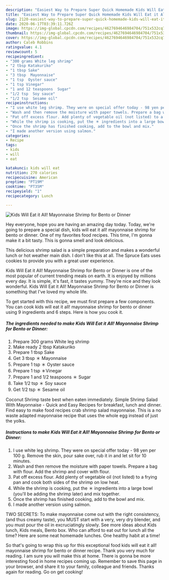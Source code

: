 ```yaml
---
description: "Easiest Way to Prepare Super Quick Homemade Kids Will Eat it All! Mayonnaise Shrimp for Bento or Dinner"
title: "Easiest Way to Prepare Super Quick Homemade Kids Will Eat it All! Mayonnaise Shrimp for Bento or Dinner"
slug: 2120-easiest-way-to-prepare-super-quick-homemade-kids-will-eat-it-all-mayonnaise-shrimp-for-bento-or-dinner
date: 2020-06-17T03:39:11.726Z
image: https://img-global.cpcdn.com/recipes/4627694646984704/751x532cq70/kids-will-eat-it-all-mayonnaise-shrimp-for-bento-or-dinner-recipe-main-photo.jpg
thumbnail: https://img-global.cpcdn.com/recipes/4627694646984704/751x532cq70/kids-will-eat-it-all-mayonnaise-shrimp-for-bento-or-dinner-recipe-main-photo.jpg
cover: https://img-global.cpcdn.com/recipes/4627694646984704/751x532cq70/kids-will-eat-it-all-mayonnaise-shrimp-for-bento-or-dinner-recipe-main-photo.jpg
author: Caleb Robbins
ratingvalue: 4.1
reviewcount: 5
recipeingredient:
- "300 grams White leg shrimp"
- "2 tbsp Katakuriko"
- "1 tbsp Sake"
- "3 tbsp  Mayonnaise"
- "1 tsp  Oyster sauce"
- "1 tsp Vinegar"
- "1 and 12 teaspoons  Sugar"
- "1/2 tsp  Soy sauce"
- "1/2 tsp  Sesame oil"
recipeinstructions:
- "I use white leg shrimp. They were on special offer today - 98 yen per 100 g. Remove the skin, pour sake over, rub it in and let sit for 10 minutes."
- "Wash and then remove the moisture with paper towels. Prepare a bag with flour. Add the shrimp and cover with flour."
- "Pat off excess flour. Add plenty of vegetable oil (not listed) to a frying pan and cook both sides of the shrimp on low heat."
- "While the shrimp is cooking, put the ＊ ingredients into a large bowl (you&#39;ll be adding the shrimp later) and mix together."
- "Once the shrimp has finished cooking, add to the bowl and mix."
- "I made another version using salmon."
categories:
- Recipe
tags:
- kids
- will
- eat

katakunci: kids will eat 
nutrition: 270 calories
recipecuisine: American
preptime: "PT19M"
cooktime: "PT35M"
recipeyield: "1"
recipecategory: Lunch

---
```



![Kids Will Eat it All! Mayonnaise Shrimp for Bento or Dinner](https://img-global.cpcdn.com/recipes/4627694646984704/751x532cq70/kids-will-eat-it-all-mayonnaise-shrimp-for-bento-or-dinner-recipe-main-photo.jpg)

Hey everyone, hope you are having an amazing day today. Today, we're going to prepare a special dish, kids will eat it all! mayonnaise shrimp for bento or dinner. One of my favorites food recipes. This time, I'm gonna make it a bit tasty. This is gonna smell and look delicious.

This delicious shrimp salad is a simple preparation and makes a wonderful lunch or hot weather main dish. I don&#39;t like this at all. The Spruce Eats uses cookies to provide you with a great user experience.

Kids Will Eat it All! Mayonnaise Shrimp for Bento or Dinner is one of the most popular of current trending meals on earth. It is enjoyed by millions every day. It is simple, it's fast, it tastes yummy. They're nice and they look wonderful. Kids Will Eat it All! Mayonnaise Shrimp for Bento or Dinner is something that I've loved my whole life.


To get started with this recipe, we must first prepare a few components. You can cook kids will eat it all! mayonnaise shrimp for bento or dinner using 9 ingredients and 6 steps. Here is how you cook it.

<!--inarticleads1-->

##### The ingredients needed to make Kids Will Eat it All! Mayonnaise Shrimp for Bento or Dinner:

1. Prepare 300 grams White leg shrimp
1. Make ready 2 tbsp Katakuriko
1. Prepare 1 tbsp Sake
1. Get 3 tbsp ＊ Mayonnaise
1. Prepare 1 tsp ＊ Oyster sauce
1. Prepare 1 tsp ＊Vinegar
1. Prepare 1 and 1/2 teaspoons ＊ Sugar
1. Take 1/2 tsp ＊ Soy sauce
1. Get 1/2 tsp ＊ Sesame oil


Coconut Shrimp taste best when eaten immediately. Simple Shrimp Salad With Mayonnaise - Quick and Easy Recipes for breakfast, lunch and dinner. Find easy to make food recipes crab shrimp salad mayonnaise. This is a no waste adapted mayonnaise recipe that uses the whole egg instead of just the yolks. 

<!--inarticleads2-->

##### Instructions to make Kids Will Eat it All! Mayonnaise Shrimp for Bento or Dinner:

1. I use white leg shrimp. They were on special offer today - 98 yen per 100 g. Remove the skin, pour sake over, rub it in and let sit for 10 minutes.
1. Wash and then remove the moisture with paper towels. Prepare a bag with flour. Add the shrimp and cover with flour.
1. Pat off excess flour. Add plenty of vegetable oil (not listed) to a frying pan and cook both sides of the shrimp on low heat.
1. While the shrimp is cooking, put the ＊ ingredients into a large bowl (you&#39;ll be adding the shrimp later) and mix together.
1. Once the shrimp has finished cooking, add to the bowl and mix.
1. I made another version using salmon.


TWO SECRETS: To make mayonnaise come out with the right consistency, (and thus creamy taste), you MUST start with a very, very dry blender, and you must pour the oil in excruciatingly slowly. See more ideas about Kids lunch, Kids meals, Bento box. Who can afford to eat out for lunch all the time? Here are some neat homemade lunches. One healthy habit at a time! 

So that's going to wrap this up for this exceptional food kids will eat it all! mayonnaise shrimp for bento or dinner recipe. Thank you very much for reading. I am sure you will make this at home. There is gonna be more interesting food in home recipes coming up. Remember to save this page in your browser, and share it to your family, colleague and friends. Thanks again for reading. Go on get cooking!
